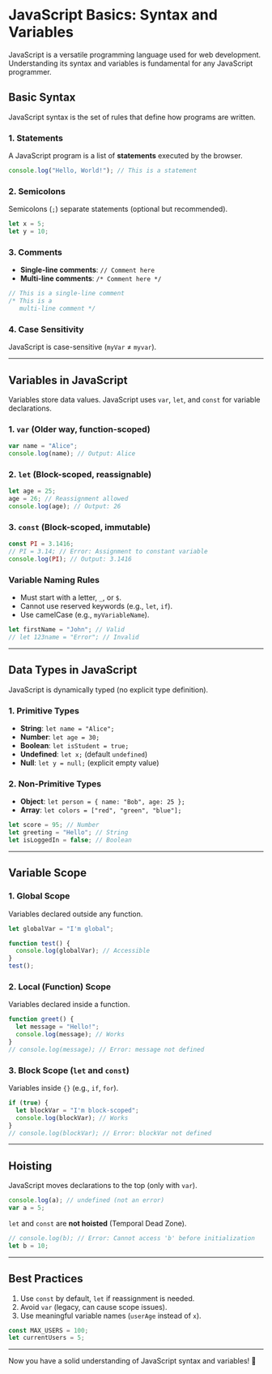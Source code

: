 
# JavaScript Basics: Syntax and Variables

JavaScript is a versatile programming language used for web development. Understanding its syntax and variables is fundamental for any JavaScript programmer.

## Basic Syntax

JavaScript syntax is the set of rules that define how programs are written.

### 1. Statements
A JavaScript program is a list of **statements** executed by the browser.

```javascript
console.log("Hello, World!"); // This is a statement
```

### 2. Semicolons
Semicolons (`;`) separate statements (optional but recommended).

```javascript
let x = 5;
let y = 10;
```

### 3. Comments
- **Single-line comments**: `// Comment here`
- **Multi-line comments**: `/* Comment here */`

```javascript
// This is a single-line comment
/* This is a 
   multi-line comment */
```

### 4. Case Sensitivity
JavaScript is case-sensitive (`myVar` ≠ `myvar`).

---

## Variables in JavaScript

Variables store data values. JavaScript uses `var`, `let`, and `const` for variable declarations.

### 1. `var` (Older way, function-scoped)
```javascript
var name = "Alice";
console.log(name); // Output: Alice
```

### 2. `let` (Block-scoped, reassignable)
```javascript
let age = 25;
age = 26; // Reassignment allowed
console.log(age); // Output: 26
```

### 3. `const` (Block-scoped, immutable)
```javascript
const PI = 3.1416;
// PI = 3.14; // Error: Assignment to constant variable
console.log(PI); // Output: 3.1416
```

### Variable Naming Rules
- Must start with a letter, `_`, or `$`.
- Cannot use reserved keywords (e.g., `let`, `if`).
- Use camelCase (e.g., `myVariableName`).

```javascript
let firstName = "John"; // Valid
// let 123name = "Error"; // Invalid
```

---

## Data Types in JavaScript

JavaScript is dynamically typed (no explicit type definition).

### 1. Primitive Types
- **String**: `let name = "Alice";`
- **Number**: `let age = 30;`
- **Boolean**: `let isStudent = true;`
- **Undefined**: `let x;` (default `undefined`)
- **Null**: `let y = null;` (explicit empty value)

### 2. Non-Primitive Types
- **Object**: `let person = { name: "Bob", age: 25 };`
- **Array**: `let colors = ["red", "green", "blue"];`

```javascript
let score = 95; // Number
let greeting = "Hello"; // String
let isLoggedIn = false; // Boolean
```

---

## Variable Scope

### 1. Global Scope
Variables declared outside any function.

```javascript
let globalVar = "I'm global";

function test() {
  console.log(globalVar); // Accessible
}
test();
```

### 2. Local (Function) Scope
Variables declared inside a function.

```javascript
function greet() {
  let message = "Hello!";
  console.log(message); // Works
}
// console.log(message); // Error: message not defined
```

### 3. Block Scope (`let` and `const`)
Variables inside `{}` (e.g., `if`, `for`).

```javascript
if (true) {
  let blockVar = "I'm block-scoped";
  console.log(blockVar); // Works
}
// console.log(blockVar); // Error: blockVar not defined
```

---

## Hoisting

JavaScript moves declarations to the top (only with `var`).

```javascript
console.log(a); // undefined (not an error)
var a = 5;
```

`let` and `const` are **not hoisted** (Temporal Dead Zone).

```javascript
// console.log(b); // Error: Cannot access 'b' before initialization
let b = 10;
```

---

## Best Practices
1. Use `const` by default, `let` if reassignment is needed.
2. Avoid `var` (legacy, can cause scope issues).
3. Use meaningful variable names (`userAge` instead of `x`).

```javascript
const MAX_USERS = 100;
let currentUsers = 5;
```

---

Now you have a solid understanding of JavaScript syntax and variables! 🚀
```